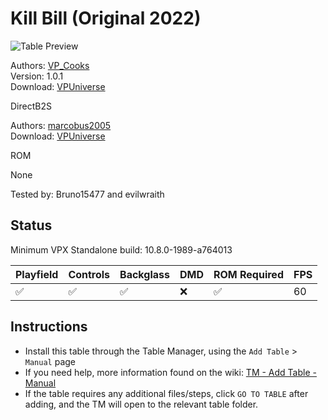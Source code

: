 ﻿# Kill Bill (Original 2022)

![Table Preview](../../images/vpx-killbill.png)

Authors: [VP_Cooks](https://www.vpforums.org/index.php?showuser=180201)  
Version: 1.0.1  
Download: [VPUniverse](https://www.vpforums.org/index.php?app=downloads&showfile=16919)

DirectB2S

Authors: [marcobus2005](https://vpuniverse.com/profile/53087-marcobus2005/)  
Download: [VPUniverse](https://vpuniverse.com/files/file/14629-kill-bill-full-dmd/)

ROM

None

Tested by: Bruno15477 and evilwraith

## Status 

Minimum VPX Standalone build: 10.8.0-1989-a764013

| Playfield | Controls | Backglass | DMD | ROM Required | FPS | 
|-----------|----------|-----------|-----|--------------|-----|
| :white_check_mark: | :white_check_mark: | :white_check_mark: | :x: | :white_check_mark: | 60 |

## Instructions

- Install this table through the Table Manager, using the `Add Table` > `Manual` page
- If you need help, more information found on the wiki: [TM - Add Table - Manual](https://github.com/LegendsUnchained/vpx-standalone-alp4k/wiki/%5B04%5D-%F0%9F%A7%A1-TM-%E2%80%90-Other-Features#add-table---manual)
- If the table requires any additional files/steps, click `GO TO TABLE` after adding, and the TM will open to the relevant table folder.

